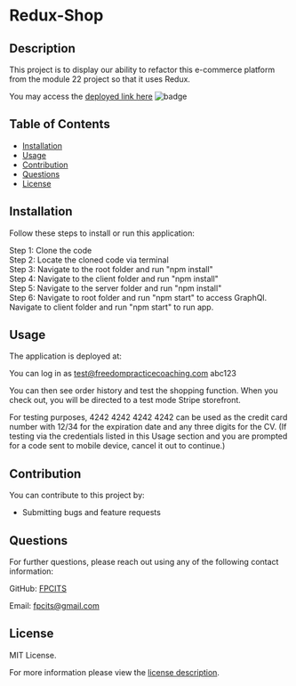 # Redux-Shop

## Description

This project is to display our ability to refactor this e-commerce platform from the module 22 project so that it uses Redux.

You may access the [deployed link here]()
![badge](https://img.shields.io/badge/license-MITLicense-brightorange)


## Table of Contents
  - [Installation](#installation)
  - [Usage](#usage)
  - [Contribution](#contribution)
  - [Questions](#questions)
  - [License](#license)
    
    
## Installation
    
  Follow these steps to install or run this application:

 Step 1: Clone the code <br>
 Step 2: Locate the cloned code via terminal <br>
 Step 3: Navigate to the root folder and run "npm install" <br>
 Step 4: Navigate to the client folder and run "npm install"
<br>
Step 5: Navigate to the server folder and run "npm install"
<br>
 Step 6: Navigate to root folder and run "npm start" to access GraphQl. 
 Navigate to client folder and run "npm start" to run app. 

## Usage

The application is deployed at: 

You can log in as test@freedompracticecoaching.com abc123

You can then see order history and test the shopping function. When you check out, you will be directed to a test mode Stripe storefront.

For testing purposes, 4242 4242 4242 4242 can be used as the credit card number with 12/34 for the expiration date and any three digits for the CV. (If testing via the credentials listed in this Usage section and you are prompted for a code sent to mobile device, cancel it out to continue.)

## Contribution

You can contribute to this project by:
- Submitting bugs and feature requests
      
## Questions
      
  For further questions, please reach out using any of the following contact information:
  
  GitHub: [FPCITS](https://github.com/FPCITS)

  Email: [fpcits@gmail.com](mailto:fpcits@gmail.com)
    
## License

      
  MIT License.
      
  For more information please view the [license description](https://choosealicense.com/licenses/mit/).
